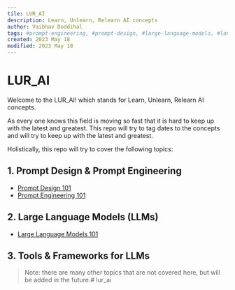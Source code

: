 ```yaml
---
tile: LUR_AI
description: Learn, Unlearn, Relearn AI concepts
author: Vaibhav Doddihal
tags: #prompt-engineering, #prompt-design, #large-language-models, #langchain
created: 2023 May 18
modified: 2023 May 18
---
```


# LUR_AI

Welcome to the LUR_AI! which stands for Learn, Unlearn, Relearn AI concepts. 

As every one knows this field is moving so fast that it is hard to keep up with the latest and greatest. This repo will try to tag dates to the concepts and will try to keep up with the latest and greatest.

Holistically, this repo will try to cover the following topics:

## 1. Prompt Design & Prompt Engineering

- [Prompt Design 101](module-001/index.md)
- [Prompt Engineering 101](module-002/index.md)


## 2. Large Language Models (LLMs)

- [Large Language Models 101](module-003/index.md)

## 3. Tools & Frameworks for LLMs

> Note: there are many other topics that are not covered here, but will be added in the future.# lur_ai



